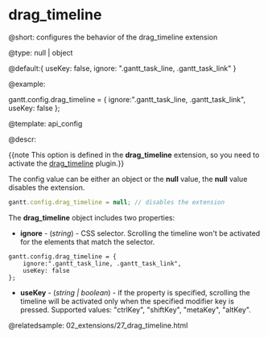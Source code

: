 drag_timeline
=============

@short: 
configures the behavior of the drag_timeline extension
	

@type: null | object

@default:{ useKey: false, ignore: ".gantt_task_line, .gantt_task_link" }

@example:

gantt.config.drag_timeline = {
    ignore:".gantt_task_line, .gantt_task_link",
    useKey: false
};


@template:	api_config

@descr:

{{note This option is defined in the **drag_timeline** extension, so you need to activate the [drag_timeline](desktop/extensions_list.md#dragtimeline) plugin.}}

The config value can be either an object or the **null** value, the **null** value disables the extension.

~~~js
gantt.config.drag_timeline = null; // disables the extension
~~~

The **drag_timeline** object includes two properties:



- <span class=subproperty>**ignore**</span> - (*string*) - CSS selector. Scrolling the timeline won't be activated for the elements that match the selector.


~~~
gantt.config.drag_timeline = {
    ignore:".gantt_task_line, .gantt_task_link",
    useKey: false
};
~~~


- <span class=subproperty>**useKey**</span> - (*string | boolean*) - if the property is specified, scrolling the timeline will be activated only when the specified modifier key is pressed. Supported values: "ctrlKey", "shiftKey", "metaKey", "altKey".


@relatedsample:
	02_extensions/27_drag_timeline.html